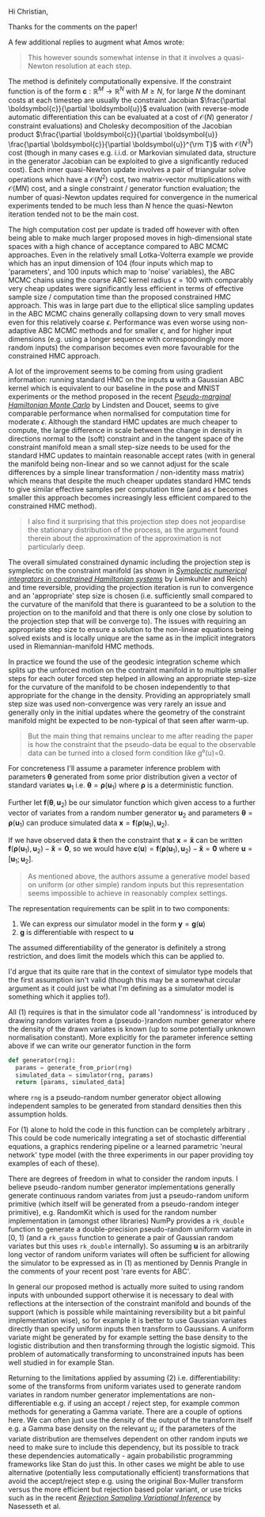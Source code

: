 Hi Christian,

Thanks for the comments on the paper!

A few additional replies to augment what Amos wrote:

> This however sounds somewhat intense in that it involves a quasi-Newton resolution at each step. 

The method is definitely computationally expensive. If the constraint function is of the form $\boldsymbol{c} : \mathbb{R}^M \to \mathbb{R}^N$ with $M \geq N$, for large $N$ the dominant costs at each timestep are usually the constraint Jacobian $\frac{\partial \boldsymbol{c}}{\partial \boldsymbol{u}}$ evaluation (with reverse-mode automatic differentiation this can be evaluated at a cost of $\mathcal{O}(N)$ generator / constraint evaluations) and Cholesky decomposition of the Jacobian product $\frac{\partial \boldsymbol{c}}{\partial \boldsymbol{u}} \frac{\partial \boldsymbol{c}}{\partial \boldsymbol{u}}^{\rm T}$ with $\mathcal{O}(N^3)$ cost (though in many cases e.g. i.i.d. or Markovian simulated data, structure in the generator Jacobian can be exploited to give a significantly reduced cost). Each inner quasi-Newton update involves a pair of triangular solve operations which have a $\mathcal{O}(N^2)$ cost, two matrix-vector multiplications with $\mathcal{O}(MN)$ cost, and a single constraint / generator function evaluation; the number of quasi-Newton updates required for convergence in the numerical experiments tended to be much less than $N$ hence the quasi-Newton iteration tended not to be the main cost.


The high computation cost per update is traded off however with often being able to make much larger proposed moves in high-dimensional state spaces with a high chance of acceptance compared to ABC MCMC approaches. Even in the relatively small Lotka-Volterra example we provide which has an input dimension of 104 (four inputs which map to 'parameters', and 100 inputs which map to 'noise' variables), the ABC MCMC chains using the coarse ABC kernel radius $\epsilon=100$ with comparably very cheap updates were significantly less efficient in terms of effective sample size / computation time than the proposed constrained HMC approach. This was in large part due to the elliptical slice sampling updates in the ABC MCMC chains generally collapsing down to very small moves even for this relatively coarse $\epsilon$. Performance was even worse using non-adaptive ABC MCMC methods and for smaller $\epsilon$, and for higher input dimensions (e.g. using a longer sequence with correspondingly more random inputs) the comparison becomes even more favourable for the constrained HMC approach. 

A lot of the improvement seems to be coming from using gradient information: running standard HMC on the inputs $\boldsymbol{u}$ with a Gaussian ABC kernel which is equivalent to our baseline in the pose and MNIST experiments or the method proposed in the recent [*Pseudo-marginal Hamiltonian Monte Carlo*](https://arxiv.org/abs/1607.02516) by Lindsten and Doucet, seems to give comparable performance when normalised for computation time for moderate $\epsilon$. Although the standard HMC updates are much cheaper to compute, the large difference in scale between the change in density in directions normal to the (soft) constraint and in the tangent space of the constraint manifold mean a small step-size needs to be used for the standard HMC updates to maintain reasonable accept rates (with in general the manifold being non-linear and so we cannot adjust for the scale differences by a simple linear transformation / non-identity mass matrix) which means that despite the much cheaper updates standard HMC tends to give similar effective samples per computation time (and as $\epsilon$ becomes smaller this approach becomes increasingly less efficient compared to the constrained HMC method).

>  I also find it surprising that this projection step does not jeopardise the stationary distribution of the process, as the argument found therein about the approximation of the approximation is not particularly deep.

The overall simulated constrained dynamic including the projection step is symplectic on the constraint manifold (as shown in [*Symplectic numerical integrators in constrained Hamiltonian systems*](https://www2.stat.duke.edu/~scs/Courses/Stat376/Papers/Constraints/LeimkuhlerSymplecticConstraints94.pdf) by Leimkuhler and Reich) and time reversible, providing the projection iteration is run to convergence and an 'appropriate' step size is chosen (i.e. sufficiently small compared to the curvature of the manifold that there is guaranteed to be a solution to the projection on to the manifold and that there is only one close by solution to the projection step that will be converge to). The issues with requiring an appropriate step size to ensure a solution to the non-linear equations being solved exists and is locally unique are the same as in the implicit integrators used in Riemannian-manifold HMC methods. 

In practice we found the use of the geodesic integration scheme which splits up the unforced motion on the contraint manifold in to multiple smaller steps for each outer forced step helped in allowing an appropriate step-size for the curvature of the manifold to be chosen independently to that appropriate for the change in the density. Providing an appropriately small step size was used non-convergence was very rarely an issue and generally only in the initial updates where the geometry of the constraint manifold might be expected to be non-typical of that seen after warm-up.

> But the main thing that remains unclear to me after reading the paper is how the constraint that the pseudo-data be equal to the observable data can be turned into a closed form condition like g⁰(u)=0.

For concreteness I'll assume a parameter inference problem with parameters $\boldsymbol{\theta}$ generated from some prior distribution given a vector of standard variates $\boldsymbol{u}_1$ i.e. $\boldsymbol{\theta} = \boldsymbol{\rho}(\boldsymbol{u}_1)$ where $\boldsymbol{\rho}$ is a deterministic function.

Further let $\boldsymbol{f}(\boldsymbol{\theta},\, \boldsymbol{u}_2)$ be our simulator function which given access to a further vector of variates from a random number generator $\boldsymbol{u}_2$ and parameters $\boldsymbol{\theta} = \boldsymbol{\rho}(\boldsymbol{u}_1)$ can produce simulated data $\boldsymbol{x} = \boldsymbol{f}\left(\boldsymbol{\rho}(\boldsymbol{u}_1),\, \boldsymbol{u}_2\right)$.

If we have observed data $\boldsymbol{\breve{x}}$ then the constraint that $\boldsymbol{x} = \boldsymbol{\breve{x}}$ can be written $\boldsymbol{f}\left(\boldsymbol{\rho}(\boldsymbol{u}_1),\, \boldsymbol{u}_2\right) - \boldsymbol{\breve{x}} = \boldsymbol{0}$, so we would have $\boldsymbol{c}(\boldsymbol{u}) = \boldsymbol{f}\left(\boldsymbol{\rho}(\boldsymbol{u}_1),\, \boldsymbol{u}_2\right)- \boldsymbol{\breve{x}} = \boldsymbol{0}$ where $\boldsymbol{u} = [\boldsymbol{u}_1;\,\boldsymbol{u}_2]$.

> As mentioned above, the authors assume a generative model based on uniform (or other simple) random inputs but this representation seems impossible to achieve in reasonably complex settings.

The representation requirements can be split in to two components:

  1. We can express our simulator model in the form $\boldsymbol{y} = \boldsymbol{g}(\boldsymbol{u})$ 
  2. $\boldsymbol{g}$ is differentiable with respect to $\boldsymbol{u}$

The assumed differentiability of the generator is definitely a strong restriction, and does limit the models which this can be applied to. 

I'd argue that its quite rare that in the context of simulator type models that the first assumption isn't valid (though this may be a somewhat circular argument as it could just be what I'm defining as a simulator model is something which it applies to!). 

All (1) requires is that in the simulator code all 'randomness' is introduced by drawing random variates from a (pseudo-)random number generator where the density of the drawn variates is known (up to some potentially unknown normalisation constant). More explicitly for the parameter inference setting above if we can write our generator function in the form

```python
def generator(rng):
  params = generate_from_prior(rng)
  simulated_data = simulator(rng, params)
  return [params, simulated_data]
```

where `rng` is a pseudo-random number generator object allowing independent samples to be generated from standard densities then this assumption holds.

For (1) alone to hold the code in this function can be completely arbitrary . This could be code numerically integrating a set of stochastic differential equations, a graphics rendering pipeline or a learned parametric 'neural network' type model (with the three experiments in our paper providing toy examples of each of these).

There are degrees of freedom in what to consider the random inputs. I believe pseudo-random number generator implementations generally generate continuous random variates from just a pseudo-random uniform primitive (which itself will be generated from a pseudo-random integer primitive), e.g. RandomKit which is used for the random number implementation in (amongst other libraries) NumPy provides a `rk_double` function to generate a double-precision pseudo-random uniform variate in [0, 1) (and a `rk_gauss` function to generate a pair of Gaussian random variates but this uses `rk_double` internally). So assuming $\boldsymbol{u}$ is an arbitrarily long vector of random uniform variates will often be sufficient for allowing the simulator to be expressed as in (1) as mentioned by Dennis Prangle in the comments of your recent post 'rare events for ABC'.

In general our proposed method is actually more suited to using random inputs with unbounded support otherwise it is necessary to deal with reflections at the intersection of the constraint manifold and bounds of the support (which is possible while maintaining reversibility but a bit painful implementation wise), so for example it is better to use Gaussian variates directly than specify uniform inputs then transform to Gaussians. A uniform variate might be generated by for example setting the base density to the logistic distribution and then transforming through the logistic sigmoid. This problem of automatically transforming to unconstrained inputs has been well studied in for example Stan.

Returning to the limitations applied by assuming (2) i.e. differentiability: some of the transforms from uniform variates used to generate random variates in random number generator implementations are non-differentiable e.g. if using an accept / reject step, for example common methods for generating a Gamma variate. There are a couple of options here. We can often just use the density of the output of the transform itself e.g. a Gamma base density on the relevant $u_i$; if the parameters of the variate distribution are themselves dependent on other random inputs we need to make sure to include this dependency, but its possible to track these dependencies automatically - again probabilistic programming frameworks like Stan do just this. In other cases we might be able to use alternative (potentially less computationally efficient) transformations that avoid the accept/reject step e.g. using the original Box-Muller transform versus the more efficient but rejection based polar variant, or use tricks such as in the recent [*Rejection Sampling Variational Inference*](https://arxiv.org/pdf/1610.05683v1.pdf) by Nasesseth et al.
  
